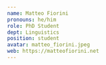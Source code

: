 ```yaml
---
name: Matteo Fiorini
pronouns: he/him
role: PhD Student
dept: Linguistics
position: student
avatar: matteo_fiorini.jpeg
web: https://matteofiorini.net
---
```


